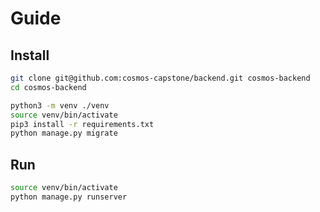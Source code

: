 # Guide
## Install
```sh
git clone git@github.com:cosmos-capstone/backend.git cosmos-backend
cd cosmos-backend

python3 -m venv ./venv
source venv/bin/activate
pip3 install -r requirements.txt
python manage.py migrate
```
## Run
```sh
source venv/bin/activate
python manage.py runserver
```
